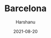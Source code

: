 ---
author: "Harshanu"
title: "Barcelona"
date: 2021-08-20
description: "Barcelona, Spain"
tags: ["barcelona", "spain", "catalonia", "travel", "nightlife", "beach", "swimming"]
thumbnail: https://images.unsplash.com/photo-1587789202069-f57c846b85db?ixlib=rb-1.2.1&ixid=MnwxMjA3fDB8MHxwaG90by1wYWdlfHx8fGVufDB8fHx8&auto=format&fit=crop&w=1171&q=80
---